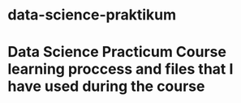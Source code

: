 # data-science-praktikum
# Data Science Practicum Course learning proccess and files that I have used during the course

